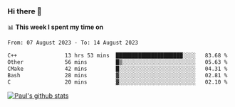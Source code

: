 ### Hi there 👋

📊 **This week I spent my time on**
<!--START_SECTION:waka-->

```txt
From: 07 August 2023 - To: 14 August 2023

C++               13 hrs 53 mins  █████████████████████░░░░   83.68 %
Other             56 mins         █▒░░░░░░░░░░░░░░░░░░░░░░░   05.63 %
CMake             42 mins         █░░░░░░░░░░░░░░░░░░░░░░░░   04.31 %
Bash              28 mins         ▓░░░░░░░░░░░░░░░░░░░░░░░░   02.81 %
C                 20 mins         ▓░░░░░░░░░░░░░░░░░░░░░░░░   02.10 %
```

<!--END_SECTION:waka-->


[![Paul's github stats](https://github-readme-stats.vercel.app/api?username=mickeyouyou&theme=dracula&show_icons=true)](https://github.com/anuraghazra/github-readme-stats)

